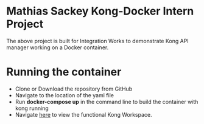 # Mathias Sackey Kong-Docker Intern Project
The above project is built for Integration Works to demonstrate Kong API manager working on a Docker container.

# Running the container
- Clone or Download the repository from GitHub
- Navigate to the location of the yaml file
- Run **docker-compose up** in the command line to build the container with kong running
- Navigate [here](http://localhost:8002) to view the functional Kong Workspace.

